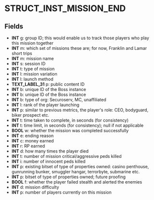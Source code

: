 # STRUCT_INST_MISSION_END

## Fields
* **INT** g: group ID; this would enable us to track those players who play this mission together
* **INT** m: which set of missions these are; for now, Franklin and Lamar short trips
* **INT** m: mission name
* **INT** s: session ID
* **INT** t: type of mission
* **INT** l: mission variation
* **INT** l: launch method
* **TEXT_LABEL_31** p: public content ID
* **INT** b: unique ID of the Boss instance
* **INT** b: unique ID of the Boss instance
* **INT** b: type of org: Securoserv, MC, unaffiliated
* **INT** l: rank of the player launching
* **INT** p: similar to previous metrics, the player's role: CEO, bodyguard, biker prospect etc.
* **INT** t: time taken to complete, in seconds (for consistency)
* **INT** t: time limit, in seconds (for consistency); null if not applicable
* **BOOL** w: whether the mission was completed successfully
* **INT** e: ending reason
* **INT** c: money earned
* **INT** r: RP earned
* **INT** d: how many times the player died
* **INT** t: number of mission critical/aggressive peds killed
* **INT** i: number of innocent peds killed
* **INT** p: existing bitset of type of properties owned: casino penthouse, gunrunning bunker, smuggler hangar, terrorbyte, submarine etc.
* **INT** p: bitset of type of properties owned; future proofing
* **BOOL** f: whether the player failed stealth and alerted the enemies
* **INT** d: mission difficulty
* **INT** p: number of players currently on this mission